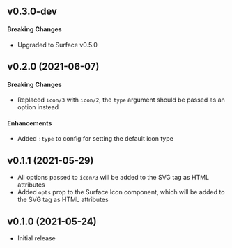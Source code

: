 ## v0.3.0-dev

#### Breaking Changes

- Upgraded to Surface v0.5.0

## v0.2.0 (2021-06-07)

#### Breaking Changes

- Replaced `icon/3` with `icon/2`, the `type` argument should be passed as an option instead

#### Enhancements

- Added `:type` to config for setting the default icon type

## v0.1.1 (2021-05-29)

- All options passed to `icon/3` will be added to the SVG tag as HTML attributes
- Added `opts` prop to the Surface Icon component, which will be added to the SVG tag as HTML attributes

## v0.1.0 (2021-05-24)

- Initial release
